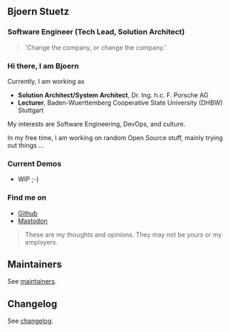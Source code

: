 ## Bjoern Stuetz

### Software Engineer (Tech Lead, Solution Architect)

> 'Change the company, or change the company.'

### Hi there, I am Bjoern

Currently, I am working as

-   **Solution Architect/System Architect**, Dr. Ing. h.c. F. Porsche AG
-   **Lecturer**, Baden-Wuerttemberg Cooperative State University (DHBW) Stuttgart

My interests are Software Engineering, DevOps, and culture.

In my free time, I am working on random Open Source stuff, mainly trying out things ...

### Current Demos

-   WIP ;-)

### Find me on

-   [Github](https://github.com/ybiyrit)
-   [Mastodon](https://digitalcourage.social/@bjoernstuetz)

> These are my thoughts and opinions. They may not be yours or my employers.

## Maintainers

See [maintainers](MAINTAINERS.md).

## Changelog

See [changelog](CHANGELOG.md).

